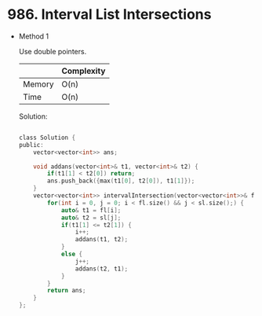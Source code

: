 # 986. Interval List Intersections 
- Method 1

    Use double pointers.

    | |   Complexity  |
    | ----------- | ----------- | 
    |  Memory     | O(n) | 
    |      Time       |  O(n) | 


    Solution:

    ``` h

    class Solution {
    public:
        vector<vector<int>> ans;

        void addans(vector<int>& t1, vector<int>& t2) {
            if(t1[1] < t2[0]) return;
            ans.push_back({max(t1[0], t2[0]), t1[1]});
        }
        vector<vector<int>> intervalIntersection(vector<vector<int>>& fl, vector<vector<int>>& sl) {
            for(int i = 0, j = 0; i < fl.size() && j < sl.size();) {
                auto& t1 = fl[i];
                auto& t2 = sl[j];
                if(t1[1] <= t2[1]) {
                    i++;
                    addans(t1, t2);
                } 
                else {
                    j++;
                    addans(t2, t1);
                } 
            }
            return ans;
        }
    };

    ```

<!-- - Method 2

    This is another method.

    | |   Complexity  |
    | ----------- | ----------- | 
    |  Memory     | O(n) | 
    |      Time       |  O(n) | 


    Solution:

    ``` h



    ```

- Additional Knowledge:
       
    Here are some additional knowledge.



<br> -->